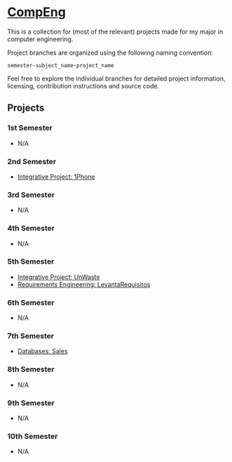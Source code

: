 # [CompEng](https://github.com/ckc-dev/PI-1Phone)

This is a collection for (most of the relevant) projects made for my major in computer engineering.

Project branches are organized using the following naming convention:

```
semester-subject_name-project_name
```

Feel free to explore the individual branches for detailed project information, licensing, contribution instructions and source code.

## Projects

### 1st Semester
- N/A

### 2nd Semester
- [Integrative Project: 1Phone](../../tree/s2-integrative_project-1phone)

### 3rd Semester
- N/A

### 4th Semester
- N/A

### 5th Semester
- [Integrative Project: UnWaste](../../tree/s5-integrative_project-unwaste)
- [Requirements Engineering: LevantaRequisitos](../../tree/s5-requirements_engineering-levanta_requisitos)

### 6th Semester
- N/A

### 7th Semester
- [Databases: Sales](../../tree/s7-databases-sales)

### 8th Semester
- N/A

### 9th Semester
- N/A

### 10th Semester
- N/A
